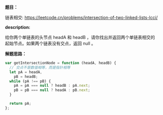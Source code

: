 **题目：**

链表相交: https://leetcode.cn/problems/intersection-of-two-linked-lists-lcci/

**description:**

给你两个单链表的头节点 headA 和 headB ，请你找出并返回两个单链表相交的起始节点。如果两个链表没有交点，返回 null 。

**解题思路：**

```js
var getIntersectionNode = function (headA, headB) {
  // 交点不是数值相等，而是指针相等
  let pA = headA,
    pB = headB;
  while (pA !== pB) {
    pA = pA === null ? headB : pA.next;
    pB = pB === null ? headA : pB.next;
  }

  return pA;
};
```
